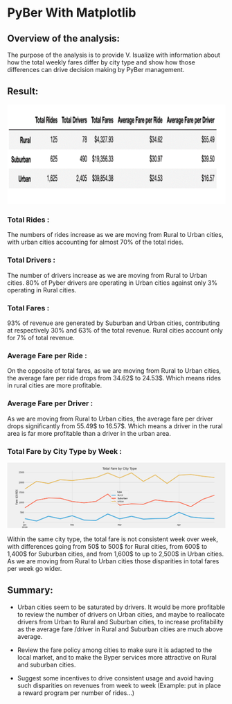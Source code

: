 # PyBer With Matplotlib

## Overview of the analysis:

The purpose of the analysis is to provide V. Isualize with information about how the total weekly fares differ by city type and show how those differences can drive decision making by PyBer management. 

## Result:

![](Average_Per_city_Type.png) 

### Total Rides : 
The numbers of rides increase as we are moving from Rural to Urban cities, with urban cities accounting for almost 70% of the total rides.

### Total Drivers : 
The number of drivers increase as we are moving from Rural to Urban cities. 80% of Pyber drivers are operating in Urban cities against only 3% operating in Rural cities.

### Total Fares : 
93% of revenue are generated by Suburban and Urban cities, contributing at respectively 30% and 63% of the total revenue. Rural cities account only for 7% of total revenue.

### Average Fare per Ride : 
On the opposite of total fares, as we are moving from Rural to Urban cities, the average fare per ride drops from 34.62$ to 24.53$. Which means rides in rural cities are more profitable.

### Average Fare per Driver : 
As we are moving from Rural to Urban cities, the average fare per driver drops significantly from 55.49$ to 16.57$. Which means a driver in the rural area is far more profitable than a driver in the urban area.

### Total Fare by City Type by Week : 

![](weekly_fare.png) 

Within the same city type, the total fare is not consistent week over week, with differences going from 50$ to 500$ for Rural cities, from 600$ to 1,400$ for Suburban cities, and from 1,600$ to up to 2,500$ in Urban cities. As we are moving from Rural to Urban cities those disparities in total fares per week go wider.


## Summary: 

- Urban cities seem to be saturated by drivers. It would be more profitable to review the number of drivers on Urban cities, and maybe to reallocate drivers from Urban to Rural and Suburban cities, to increase profitability as the average fare /driver in Rural and Suburban cities are much above average. 

- Review the fare policy among cities to make sure it is adapted to the local market, and to make the Byper services more attractive on Rural and suburban cities.

- Suggest some incentives to drive consistent usage and avoid having such disparities on revenues from week to week (Example: put in place a reward program per number of rides…)
